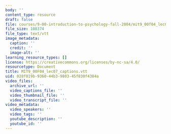 ```yaml
---
body: ''
content_type: resource
draft: false
file: courses/9-00-introduction-to-psychology-fall-2004/mit9_00f04_lec07_captions.vtt
file_size: 108374
file_type: text/vtt
image_metadata:
  caption: ''
  credit: ''
  image-alt: ''
learning_resource_types: []
license: https://creativecommons.org/licenses/by-nc-sa/4.0/
resourcetype: Document
title: MIT9_00F04_lec07_captions.vtt
uid: 028f019b-9360-44b3-9803-45f830f4384a
video_files:
  archive_url: ''
  video_captions_file: ''
  video_thumbnail_file: ''
  video_transcript_file: ''
video_metadata:
  video_speakers: ''
  video_tags: ''
  youtube_description: ''
  youtube_id: ''
---
```

